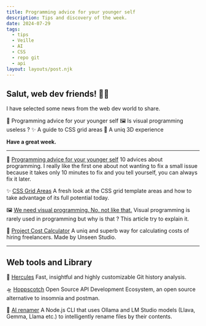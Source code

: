 ```yaml
---
title: Programming advice for your younger self
description: Tips and discovery of the week.
date: 2024-07-29
tags:
  - tips
  - Veille
  - AI
  - CSS
  - repo git
  - api
layout: layouts/post.njk
---
```


## Salut, web dev friends! 🧑‍💻

I have selected some news  from the web dev world to share.

🧙 Programming advice for your younger self
🖼️ Is visual programming useless ?
✨ A guide to CSS grid areas
🤯 A uniq 3D experience

**Have a great week.**

___

🧙 [Programming advice for your younger self](https://mbuffett.com/posts/programming-advice-younger-self/)
10 advices about programming. I really like the first one about not wanting to fix a small issue because it takes only 10 minutes to fix and you tell yourself, you can always fix it later.

✨ [CSS Grid Areas](https://ishadeed.com/article/css-grid-area/)
A fresh look at the CSS grid template areas and how to take advantage of its full potential today.

🖼️ [We need visual programming. No, not like that.](https://blog.sbensu.com/posts/demand-for-visual-programming/)
Visual programming is rarely used in programming but why is that ? This article try to explain it.

🤯 [Project Cost Calculator](https://contra.com/project-rate-hiring-calculator/)
A uniq and superb way for calculating costs of hiring freelancers. Made by Unseen Studio.

___

## Web tools and Library

💪 [Hercules](https://github.com/src-d/hercules)
Fast, insightful and highly customizable Git history analysis.

🛸 [Hoppscotch](https://github.com/hoppscotch/hoppscotch)
Open Source API Development Ecosystem, an open source alternative to insomnia and postman.

🤖 [AI renamer](https://github.com/ozgrozer/ai-renamer)
A Node.js CLI that uses Ollama and LM Studio models (Llava, Gemma, Llama etc.) to intelligently rename files by their contents.
